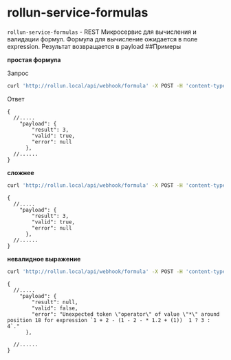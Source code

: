 
# rollun-service-formulas

`rollun-service-formulas` - REST Микросервис для вычисления и валидации формул.
Формула для вычисление ожидается в поле expression.
Результат возвращается в payload
##Примеры

**простая формула**

Запрос
```bash
curl 'http://rollun.local/api/webhook/formula' -X POST -H 'content-type: application/json' --data-binary '{"expression": "1 + 2"}'
```
Ответ 
```json5
{
  //.....
	"payload": {
        "result": 3,
        "valid": true,
        "error": null
      },
  //......
}
```

**сложнее**
```bash
curl 'http://rollun.local/api/webhook/formula' -X POST -H 'content-type: application/json' --data-binary '{"expression": "1 + 2 - (1 - 2 * -1.2 + (1)) / 1 ? 3 : 4"}'
```
```json5
{
  //.....
	"payload": {
        "result": 3,
        "valid": true,
        "error": null
      },
  //......
}
```
**невалидное выражение**
```bash
curl 'http://rollun.local/api/webhook/formula' -X POST -H 'content-type: application/json' --data-binary '{"expression": "1 + 2 - (1 - 2 - * 1.2 + (1))  1 ? 3 : 4"}'
```
```json5
{
  //.....
	"payload": {
        "result": null,
        "valid": false,
        "error": "Unexpected token \"operator\" of value \"*\" around position 18 for expression `1 + 2 - (1 - 2 - * 1.2 + (1))  1 ? 3 : 4`."
      },

  //......
}
```